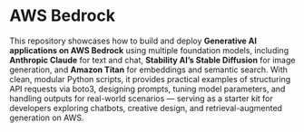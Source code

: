 # AWS Bedrock

This repository showcases how to build and deploy **Generative AI applications on AWS Bedrock** using multiple foundation models, including **Anthropic Claude** for text and chat, **Stability AI’s Stable Diffusion** for image generation, and **Amazon Titan** for embeddings and semantic search. With clean, modular Python scripts, it provides practical examples of structuring API requests via boto3, designing prompts, tuning model parameters, and handling outputs for real-world scenarios — serving as a starter kit for developers exploring chatbots, creative design, and retrieval-augmented generation on AWS.
